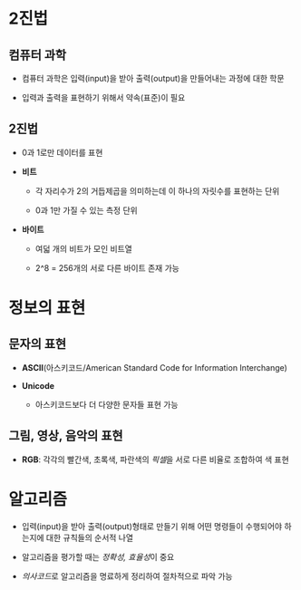 # 2진법

## 컴퓨터 과학

- 컴퓨터 과학은 입력(input)을 받아 출력(output)을 만들어내는 과정에 대한 학문

- 입력과 출력을 표현하기 위해서 약속(표준)이 필요

## 2진법

- 0과 1로만 데이터를 표현

- **비트**

  - 각 자리수가 2의 거듭제곱을 의미하는데 이 하나의 자릿수를 표현하는 단위
  
  - 0과 1만 가질 수 있는 측정 단위
  
- **바이트**

  - 여덟 개의 비트가 모인 비트열
  
  - 2^8 = 256개의 서로 다른 바이트 존재 가능
  

# 정보의 표현

## 문자의 표현

- **ASCII**(아스키코드/American Standard Code for Information Interchange)

- **Unicode**

  - 아스키코드보다 더 다양한 문자들 표현 가능
  
## 그림, 영상, 음악의 표현

- **RGB**: 각각의 빨간색, 초록색, 파란색의 *픽셀*을 서로 다른 비율로 조합하여 색 표현


# 알고리즘

- 입력(input)을 받아 출력(output)형태로 만들기 위해 어떤 명령들이 수행되어야 하는지에 대한 규칙들의 순서적 나열

- 알고리즘을 평가할 때는 *정확성, 효율성*이 중요

- *의사코드*로 알고리즘을 명료하게 정리하여 절차적으로 파악 가능

